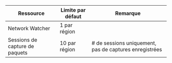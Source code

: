 | Ressource | Limite par défaut | Remarque |
| --- | --- | --- |
| Network Watcher | 1 par région  | |
| Sessions de capture de paquets |10 par région |# de sessions uniquement, pas de captures enregistrées |


